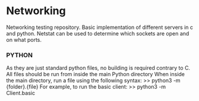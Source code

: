 # Networking
Networking testing repository.
Basic implementation of different servers in c and python.
Netstat can be used to determine which sockets are open and on what ports.

### PYTHON ###
As they are just standard python files, no building is required contrary to C. 
All files should be run from inside the main Python directory
When inside the main directory, run a file using the following syntax: 
    >> python3 -m {folder}.{file}
For example, to run the basic client: 
    >> python3 -m Client.basic

